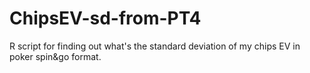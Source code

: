 # ChipsEV-sd-from-PT4
R script for finding out what's the standard deviation of my chips EV in poker spin&amp;go format.
